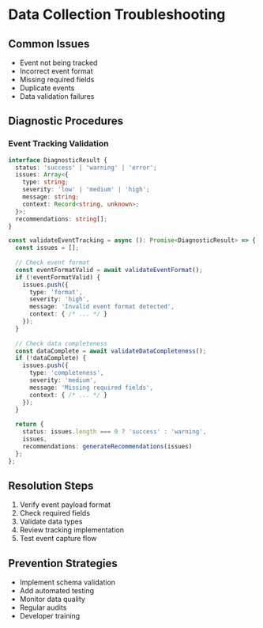 
# Data Collection Troubleshooting

## Common Issues
- Event not being tracked
- Incorrect event format
- Missing required fields
- Duplicate events
- Data validation failures

## Diagnostic Procedures

### Event Tracking Validation
```typescript
interface DiagnosticResult {
  status: 'success' | 'warning' | 'error';
  issues: Array<{
    type: string;
    severity: 'low' | 'medium' | 'high';
    message: string;
    context: Record<string, unknown>;
  }>;
  recommendations: string[];
}

const validateEventTracking = async (): Promise<DiagnosticResult> => {
  const issues = [];
  
  // Check event format
  const eventFormatValid = await validateEventFormat();
  if (!eventFormatValid) {
    issues.push({
      type: 'format',
      severity: 'high',
      message: 'Invalid event format detected',
      context: { /* ... */ }
    });
  }
  
  // Check data completeness
  const dataComplete = await validateDataCompleteness();
  if (!dataComplete) {
    issues.push({
      type: 'completeness',
      severity: 'medium',
      message: 'Missing required fields',
      context: { /* ... */ }
    });
  }
  
  return {
    status: issues.length === 0 ? 'success' : 'warning',
    issues,
    recommendations: generateRecommendations(issues)
  };
};
```

## Resolution Steps
1. Verify event payload format
2. Check required fields
3. Validate data types
4. Review tracking implementation
5. Test event capture flow

## Prevention Strategies
- Implement schema validation
- Add automated testing
- Monitor data quality
- Regular audits
- Developer training

